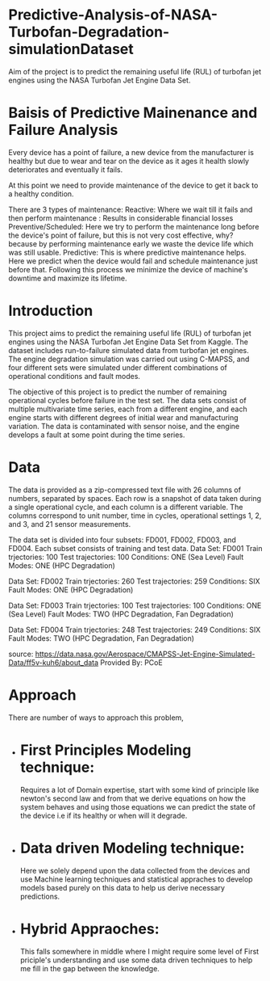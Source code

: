 # Predictive-Analysis-of-NASA-Turbofan-Degradation-simulationDataset
Aim of the project is to predict the remaining useful life (RUL) of turbofan jet engines using the NASA Turbofan Jet Engine Data Set.

# Baisis of Predictive Mainenance and Failure Analysis
Every device has a point of failure, a new device from the manufacturer is healthy but due to wear and tear on the device as it ages it health slowly deteriorates and eventually it fails. 

At this point we need to provide maintenance of the device to get it back to a healthy condition. 

There are 3 types of maintenance: 
Reactive: 
	Where we wait till it fails and then perform maintenance : Results in considerable financial losses 
Preventive/Scheduled: 
	 Here we try to perform the maintenance long before the device's point of failure, but this is not very cost effective, why? 
	 because by performing maintenance early we waste the device life which was still usable.
Predictive: 
	 This is where predictive maintenance helps.
	 Here we predict when the device would fail and schedule maintenance just before that. Following this process we minimize the device of machine's downtime and maximize its lifetime. 


# Introduction

This project aims to predict the remaining useful life (RUL) of turbofan jet engines using the NASA Turbofan Jet Engine Data Set from Kaggle. The dataset includes run-to-failure simulated data from turbofan jet engines. The engine degradation simulation was carried out using C-MAPSS, and four different sets were simulated under different combinations of operational conditions and fault modes.

The objective of this project is to predict the number of remaining operational cycles before failure in the test set. The data sets consist of multiple multivariate time series, each from a different engine, and each engine starts with different degrees of initial wear and manufacturing variation. The data is contaminated with sensor noise, and the engine develops a fault at some point during the time series.

# Data

The data is provided as a zip-compressed text file with 26 columns of numbers, separated by spaces. Each row is a snapshot of data taken during a single operational cycle, and each column is a different variable. The columns correspond to unit number, time in cycles, operational settings 1, 2, and 3, and 21 sensor measurements.

The data set is divided into four subsets: FD001, FD002, FD003, and FD004. Each subset consists of training and test data. Data Set: FD001
Train trjectories: 100
Test trajectories: 100
Conditions: ONE (Sea Level)
Fault Modes: ONE (HPC Degradation)

Data Set: FD002
Train trjectories: 260
Test trajectories: 259
Conditions: SIX
Fault Modes: ONE (HPC Degradation)

Data Set: FD003
Train trjectories: 100
Test trajectories: 100
Conditions: ONE (Sea Level)
Fault Modes: TWO (HPC Degradation, Fan Degradation)

Data Set: FD004
Train trjectories: 248
Test trajectories: 249
Conditions: SIX
Fault Modes: TWO (HPC Degradation, Fan Degradation)

source: https://data.nasa.gov/Aerospace/CMAPSS-Jet-Engine-Simulated-Data/ff5v-kuh6/about_data 
Provided By: PCoE

# Approach
There are number of ways to approach this problem, 
- # First Principles Modeling technique:
  Requires a lot of Domain expertise, start with some kind of principle like newton's second law and from that we derive equations on how the system behaves and using those equations we can predict the state of the device i.e if its healthy or when will it degrade.
- # Data driven Modeling technique:
  Here we solely depend upon the data collected from the devices and use Machine learning techniques and statistical appraches to develop models based purely on this data to help us derive necessary predictions.
- # Hybrid Appraoches:
  This falls somewhere in middle where I might require some level of First priciple's understanding and use some data driven techniques to help me fill in the gap between the knowledge.
  
